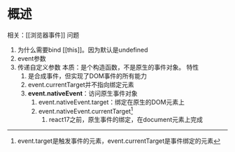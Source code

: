 # 概述
相关：[[浏览器事件]] 
问题
1. 为什么需要bind [[this]]。因为默认是undefined
2. event参数
3. 传递自定义参数
本质：是个构造函数，不是原生的事件对象。
特性
	1. 是合成事件，但实现了DOM事件的所有能力
	2. event.currentTarget并不指向绑定元素
	3. **event.nativeEvent**：访问原生事件对象
		1. event.nativeEvent.target：绑定在原生的DOM元素上
		2. event.nativeEvent.currentTarget[^1] 
			1. react17之前，原生事件的绑定，在document元素上完成

[^1]: event.target是触发事件的元素，event.currentTarget是事件绑定的元素